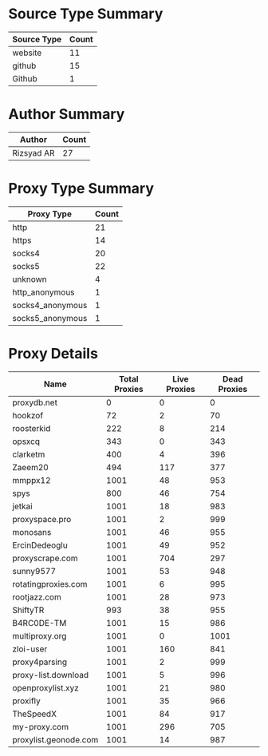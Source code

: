# Source Type Summary

| Source Type | Count |
|-------------|-------|
| website | 11 |
| github | 15 |
| Github | 1 |


# Author Summary

| Author | Count |
|--------|-------|
| Rizsyad AR | 27 |


# Proxy Type Summary

| Proxy Type | Count |
|------------|-------|
| http | 21 |
| https | 14 |
| socks4 | 20 |
| socks5 | 22 |
| unknown | 4 |
| http_anonymous | 1 |
| socks4_anonymous | 1 |
| socks5_anonymous | 1 |


# Proxy Details

| Name | Total Proxies | Live Proxies | Dead Proxies |
|------|---------------|--------------|---------------|
| proxydb.net | 0 | 0 | 0 |
| hookzof | 72 | 2 | 70 |
| roosterkid | 222 | 8 | 214 |
| opsxcq | 343 | 0 | 343 |
| clarketm | 400 | 4 | 396 |
| Zaeem20 | 494 | 117 | 377 |
| mmppx12 | 1001 | 48 | 953 |
| spys | 800 | 46 | 754 |
| jetkai | 1001 | 18 | 983 |
| proxyspace.pro | 1001 | 2 | 999 |
| monosans | 1001 | 46 | 955 |
| ErcinDedeoglu | 1001 | 49 | 952 |
| proxyscrape.com | 1001 | 704 | 297 |
| sunny9577 | 1001 | 53 | 948 |
| rotatingproxies.com | 1001 | 6 | 995 |
| rootjazz.com | 1001 | 28 | 973 |
| ShiftyTR | 993 | 38 | 955 |
| B4RC0DE-TM | 1001 | 15 | 986 |
| multiproxy.org | 1001 | 0 | 1001 |
| zloi-user | 1001 | 160 | 841 |
| proxy4parsing | 1001 | 2 | 999 |
| proxy-list.download | 1001 | 5 | 996 |
| openproxylist.xyz | 1001 | 21 | 980 |
| proxifly | 1001 | 35 | 966 |
| TheSpeedX | 1001 | 84 | 917 |
| my-proxy.com | 1001 | 296 | 705 |
| proxylist.geonode.com | 1001 | 14 | 987 |
